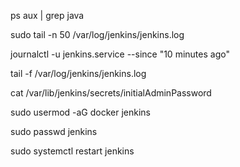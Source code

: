 ps aux | grep java

sudo tail -n 50 /var/log/jenkins/jenkins.log

journalctl -u jenkins.service --since "10 minutes ago"

tail -f /var/log/jenkins/jenkins.log

cat /var/lib/jenkins/secrets/initialAdminPassword

sudo usermod -aG docker jenkins

sudo passwd jenkins

sudo systemctl restart jenkins